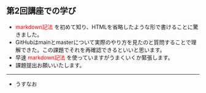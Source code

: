 ## 第2回講座での学び  
* <font color="Red">markdown記法</font> を初めて知り、HTMLを省略したような形で書けることに驚きました。  
* GitHubはmainとmasterについて実際のやり方を見たのと質問することで理解できた。この課題でそれを再確認できるといいと思います。  
* 早速 <font color="Red">markdown記法</font> を使っていますがうまくいくか緊張します。  
* 課題提出お願いいたします。  
***  
* うすなお  
